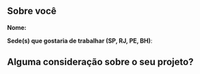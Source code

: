 ## Sobre você

**Nome:**

**Sede(s) que gostaria de trabalhar (SP, RJ, PE, BH)**: 

## Alguma consideração sobre o seu projeto?

